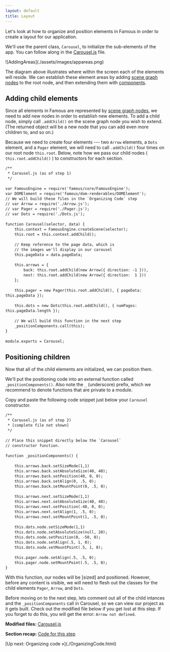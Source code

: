 ```yaml
---
layout: default
title: Layout
---
```


<span class="intro-graf">
Let's look at how to organize and position elements in Famous in order to create a layout for our application.
</span>

We'll use the parent class, `Carousel`, to initialize the sub-elements of the app. You can follow along in the [Carousel.js](https://github.com/famous/lesson-carousel-starter-kit/blob/step1-HelloFamous/src/carousel/Carousel.js) file.

<span class="art-insert">
![AddingAreas](./assets/images/appareas.png)
</span>

The diagram above illustrates where within the screen each of the elements will reside. We can establish these element areas by adding [scene graph nodes](http://famous.org/learn/scene-graph.html) to the root node, and then extending them with [components](http://famous.org/learn/components.html).

## Adding child elements

Since all elements in Famous are represented by [scene graph nodes](http://famous.org/learn/scene-graph.html), we need to add new nodes in order to establish new elements. To add a child node, simply call `.addChild()` on the scene graph node you wish to extend. (The returned object will be a new node that you can add even more children to, and so on.)

Because we need to create four elements --- two `Arrow` elements, a `Dots` element, and a `Pager` element, we will need to call `.addChild()` four times on our root node `this.root`. Below, note how we pass our child nodes ( `this.root.addChild()` ) to constructors for each section.

    /**
     * Carousel.js (as of step 1)
     */

    var FamousEngine = require('famous/core/FamousEngine');
    var DOMElement = require('famous/dom-renderables/DOMElement');
    // We will build these files in the `Organizing Code` step
    // var Arrow = require('./Arrow.js');
    // var Pager = require('./Pager.js');
    // var Dots = require('./Dots.js');

    function Carousel(selector, data) {
        this.context = FamousEngine.createScene(selector);
        this.root = this.context.addChild();

        // Keep reference to the page data, which is
        // the images we'll display in our carousel
        this.pageData = data.pageData;

        this.arrows = {
            back: this.root.addChild(new Arrow({ direction: -1 })),
            next: this.root.addChild(new Arrow({ direction:  1 }))
        };

        this.pager = new Pager(this.root.addChild(), { pageData: this.pageData });

        this.dots = new Dots(this.root.addChild(), { numPages: this.pageData.length });

        // We will build this function in the next step
        _positionComponents.call(this);
    }

    module.exports = Carousel;


## Positioning children

Now that all of the child elements are initialized, we can position them.

We'll put the positioning code into an external function called `_positionComponents()`. Also note the `_` (underscore) prefix, which we recommend to denote functions that are private to a module.

Copy and paste the following code snippet just below your `Carousel` constructor.

    /**
     * Carousel.js (as of step 2)
     * [complete file not shown]
     */

    // Place this snippet directly below the `Carousel`
    // constructor function.

    function _positionComponents() {

        this.arrows.back.setSizeMode(1,1)
        this.arrows.back.setAbsoluteSize(40, 40);
        this.arrows.back.setPosition(40, 0, 0);
        this.arrows.back.setAlign(0, .5, 0);
        this.arrows.back.setMountPoint(0, .5, 0);

        this.arrows.next.setSizeMode(1,1)
        this.arrows.next.setAbsoluteSize(40, 40);
        this.arrows.next.setPosition(-40, 0, 0);
        this.arrows.next.setAlign(1, .5, 0);
        this.arrows.next.setMountPoint(1, .5, 0);

        this.dots.node.setSizeMode(1,1)
        this.dots.node.setAbsoluteSize(null, 20);
        this.dots.node.setPosition(0, -50, 0);
        this.dots.node.setAlign(.5, 1, 0);
        this.dots.node.setMountPoint(.5, 1, 0);

        this.pager.node.setAlign(.5, .5, 0);
        this.pager.node.setMountPoint(.5, .5, 0);
    }

With this function, our nodes will be [sized] and positioned. However, before any content is visible, we will need to flesh out the classes for the child elements `Pager`, `Arrow`, and `Dots`.

Before moving on to the next step, lets comment out all of the child intances and the `_positionComponents` call in Carousel, so we can view our project as it gets built. Check out the modified file below if you get lost at this step. If you forget to do this, you will get the error: `Arrow not defined`.

<div class="sidenote--other">
<p><strong>Modified files:</strong> <a href="https://github.com/famous/lesson-carousel-starter-kit/blob/step3-PositioningChildren/src/carousel/Carousel.js">Carousel.js</a></p>
</div>

<div class="sidenote">
<p><strong>Section recap:</strong> <a href="https://github.com/famous/lesson-carousel-starter-kit/tree/step3-PositioningChildren">Code for this step</a></p>
</div>

<span class="cta">
[Up next: Organizing code &raquo;](./OrganizingCode.html)
</span>

